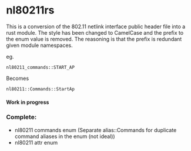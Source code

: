 # nl80211rs

This is a conversion of the 802.11 netlink interface public header file into a rust module. The style has been changed to CamelCase and the prefix to the enum value is removed. The reasoning is that the prefix is redundant given module namespaces.

eg.

`nl80211_commands::START_AP`

Becomes

`nl80211::Commands::StartAp`


#### Work in progress

### Complete:
* nl80211 commands enum (Separate alias::Commands for duplicate command aliases in the enum (not ideal))
* nl80211 attr enum
